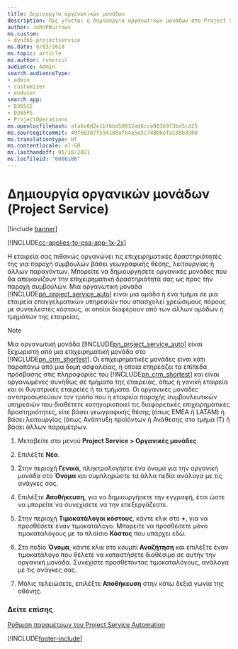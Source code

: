 ```yaml
---
title: Δημιουργία οργανωτικών μονάδων
description: Πώς γίνεται η δημιουργία οργανωτικών μονάδων στο Project Service
author: JohnPBurrows
ms.custom:
- dyn365-projectservice
ms.date: 8/03/2018
ms.topic: article
ms.author: ruhercul
audience: Admin
search.audienceType:
- admin
- customizer
- enduser
search.app:
- D365CE
- D365PS
- ProjectOperations
ms.openlocfilehash: afa6e0d2e1bf6bd50032ad6cce083b973bd5cd25
ms.sourcegitcommit: 40f68387f594180af64a5e5c748b6efa188bd300
ms.translationtype: HT
ms.contentlocale: el-GR
ms.lasthandoff: 05/10/2021
ms.locfileid: "6006106"
---
```

# <a name="create-organizational-units-project-service"></a>Δημιουργία οργανικών μονάδων (Project Service)

[!include [banner](../includes/psa-now-project-operations.md)]

[!INCLUDE[cc-applies-to-psa-app-1x-2x](../includes/cc-applies-to-psa-app-1x-2x.md)]

Η εταιρεία σας πιθανώς οργανώνει τις επιχειρηματικές δραστηριότητές της για παροχή συμβουλών βάσει γεωγραφικής θέσης, λειτουργίας ή άλλων παραγόντων. Μπορείτε να δημιουργήσετε οργανικές μονάδες που θα απεικονίζουν την επιχειρηματική δραστηριότητά σας ως προς την παροχή συμβουλών. Μια οργανωτική μονάδα [!INCLUDE[pn_project_service_auto](../includes/pn-project-service-auto.md)] είναι μια ομάδα ή ένα τμήμα σε μια εταιρεία επαγγελματικών υπηρεσιών που απασχολεί χρεώσιμους πόρους με συντελεστές κόστους, οι οποίοι διαφέρουν από των άλλων ομάδων ή τμημάτων της εταιρείας.  
  
> [!NOTE]
>  Μια οργανωτική μονάδα [!INCLUDE[pn_project_service_auto](../includes/pn-project-service-auto.md)] είναι ξεχωριστή από μια επιχειρηματική μονάδα στο [!INCLUDE[pn_crm_shortest](../includes/pn-crm-shortest.md)]. Οι επιχειρηματικές μονάδες είναι κάτι παραπάνω από μια δομή ασφαλείας, η οποία επηρεάζει τα επίπεδα πρόσβασης στις πληροφορίες του [!INCLUDE[pn_crm_shortest](../includes/pn-crm-shortest.md)] και είναι οργανωμένες συνήθως σε τμήματα της εταιρείας, όπως η γονική εταιρεία και οι θυγατρικές εταιρείες ή τα τμήματα. Οι οργανικές μονάδες αντιπροσωπεύουν τον τρόπο που η εταιρεία παροχής συμβουλευτικών υπηρεσιών που διαθέτετε κατηγοριοποιεί τις διαφορετικές επιχειρηματικές δραστηριότητες, είτε βάσει γεωγραφικής θέσης (όπως EMEA ή LATAM) ή βάσει λειτουργίας (όπως Ανάπτυξη προϊόντων ή Ανάθεσης στο τμήμα IT) ή βάσει άλλων παραμέτρων.  
  
1.  Μεταβείτε στο μενού **Project Service > Οργανικές μονάδες**.  
  
2.  Επιλέξτε **Νέο**.  
  
3.  Στην περιοχή **Γενικά**, πληκτρολογήστε ένα όνομα για την οργανική μονάδα στο **Όνομα** και συμπληρώστε τα άλλα πεδία ανάλογα με τις ανάγκες σας.  
  
4.  Επιλέξτε **Αποθήκευση**, για να δημιουργήσετε την εγγραφή, έτσι ώστε να μπορείτε να συνεχίσετε να την επεξεργάζεστε.  
  
5.  Στην περιοχή **Τιμοκατάλογοι κόστους**, κάντε κλικ στο **+**, για να προσθέσετε έναν τιμοκατάλογο. Μπορείτε να προσθέσετε μόνο τιμοκαταλόγους με το πλαίσιο **Κόστος** που υπάρχει εδώ.  
  
6.  Στο πεδίο **Όνομα**, κάντε κλικ στο κουμπί **Αναζήτηση** και επιλέξτε έναν τιμοκατάλογο που θέλετε να καταστήσετε διαθέσιμο σε αυτήν την οργανική μονάδα. Συνεχίστε προσθέτοντας τιμοκαταλόγους, ανάλογα με τις ανάγκες σας.  
  
7.  Μόλις τελειώσετε, επιλέξτε **Αποθήκευση** στην κάτω δεξιά γωνία της οθόνης.  
  
### <a name="see-also"></a>Δείτε επίσης  
 [Ρύθμιση παραμέτρων του Project Service Automation](../psa/configure.md)


[!INCLUDE[footer-include](../includes/footer-banner.md)]